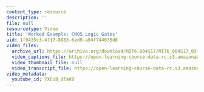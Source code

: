 ```yaml
---
content_type: resource
description: ''
file: null
resourcetype: Video
title: 'Worked Example: CMOS Logic Gates'
uid: 1f9435c3-4f17-8883-6ed9-a04f744635d8
video_files:
  archive_url: https://archive.org/download/MIT6.004S17/MIT6_004S17_03-02-08-02_300k.mp4
  video_captions_file: https://open-learning-course-data-rc.s3.amazonaws.com/6-004-computation-structures-spring-2017/2183feaeceb6590d9461c535509b50da_7XEUB_dTaK0.vtt
  video_thumbnail_file: null
  video_transcript_file: https://open-learning-course-data-rc.s3.amazonaws.com/6-004-computation-structures-spring-2017/df031f116731424872c12ac4c620f483_7XEUB_dTaK0.pdf
video_metadata:
  youtube_id: 7XEUB_dTaK0
---
```

